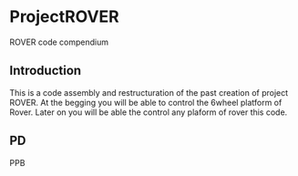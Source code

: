 # ProjectROVER
ROVER code compendium

Introduction
---------------

This is a code assembly and restructuration of the past creation of project ROVER.
At the begging you will be able to control the 6wheel platform of Rover. Later on you will be able the control any plaform of rover this code.

PD
----------------
PPB
